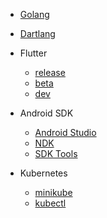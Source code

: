 * [Golang](golang/golang.md)

* [Dartlang](dartlang/dartlang.md)

* Flutter
  * [release](flutter/release.md)
  * [beta](flutter/beta.md)
  * [dev](flutter/dev.md)

* Android SDK
  * [Android Studio](android/android-androidstudio.md)
  * [NDK](android/android-ndk.md)
  * [SDK Tools](android/android-sdk-tools.md)

* Kubernetes
  * [minikube](kubernetes/minikube.md)
  * [kubectl](kubernetes/kubectl.md)